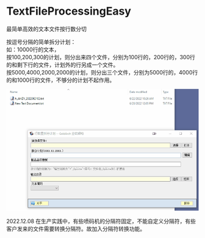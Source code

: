 # TextFileProcessingEasy
最简单高效的文本文件按行数分切

按逗号分隔的简单拆分计划：  
如：10000行的文本，  
按100,200,300的计划，则分出来四个文件，分别为100行的，200行的，300行的和剩下行的文件，计划外的行另成一个文件。  
按5000,4000,2000,2000的计划，则分出三个文件，分别为5000行的，4000行的和1000行的文件，不够分的计划不起作用。  
  
![image](https://raw.githubusercontent.com/goldarch/TextFileProcessingEasy/master/image/Animation.gif)  

2022.12.08 在生产实践中，有些喷码机的分隔符固定，不能自定义分隔符，有些客户发来的文件需要转换分隔符。故加入分隔符转换功能。
